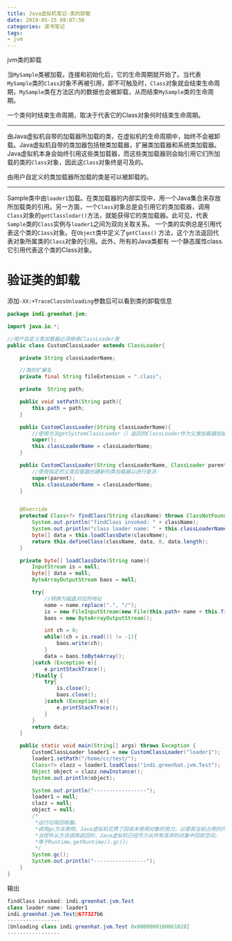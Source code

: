 ```yaml
---
title: Java虚拟机笔记-类的卸载
date: 2019-05-15 08:07:56
categories: 读书笔记
tags:
- jvm
---
```


jvm类的卸载

<!-- more -->

当`MySample`类被加载，连接和初始化后，它的生命周期就开始了。当代表`MySample`类的`Class`对象不再被引用，即不可触及时，`Class`对象就会结束生命周期，`MySample`类在方法区内的数据也会被卸载，从而结束`MySample`类的生命周期。

一个类何时结束生命周期，取决于代表它的Class对象何时结束生命周期。

----

由Java虚拟机自带的加载器所加载的类，在虚拟机的生命周期中，始终不会被卸载。Java虚拟机自带的类加器包括根类加载器，扩展类加载器和系统类加载器。Java虚拟机本身会始终引用这些类加载器，而这些类加载器则会始引用它们所加载的类的`Class`对象，因此这`Class`对象终是可及的。

由用户自定义的类加载器所加载的类是可以被卸载的。

----

Sample类中由`loader1`加载。在类加载器的内部实现中，用一个Java集合来存放所加载类的引用。另一方面，一个`Class`对象总是会引用它的类加载器，调用`Class`对象的`getClasslodar()`方法，就能获得它的类加载器。此可见，代表`Sample`类的`Class`实例与`loader1`之间为双向关取关系。
一个类的实例总是引用代表这个类的`C1ass`对象。在`Object`类中定义了`getClass()`
方法，这个方法返回代表对象所属类的`Class`对象的引用。此外，所有的Java类都有
一个静态属性class.它引用代表这个类的Class对象。

# 验证类的卸载

添加`-XX:+TraceClassUnloading`参数后可以看到类的卸载信息

```java
package indi.greenhat.jvm;

import java.io.*;

//用户自定义类加载器必须继承ClassLoader类
public class CustomClassLoader extends ClassLoader{

    private String classLoaderName;

    //类的扩展名
    private final String fileExtension = ".class";

    private  String path;

    public void setPath(String path){
        this.path = path;
    }

    public CustomClassLoader(String classLoaderName){
        //使用方法getSystemClassLoader（）返回的ClassLoader作为父类加载器创建新的类加载器
        super();
        this.classLoaderName = classLoaderName;
    }

    public CustomClassLoader(String classLoaderName, ClassLoader parent){
        //使用指定的父类加载器创建新的类加载器以进行委派
        super(parent);
        this.classLoaderName = classLoaderName;
    }


    @Override
    protected Class<?> findClass(String className) throws ClassNotFoundException{
        System.out.println("findClass invoked: " + className);
        System.out.println("class loader name: " + this.classLoaderName);
        byte[] data = this.loadClassDate(className);
        return this.defineClass(className, data, 0, data.length);
    }

    private byte[] loadClassDate(String name){
        InputStream is = null;
        byte[] data = null;
        ByteArrayOutputStream baos = null;

        try{
            //转换为磁盘对应的地址
            name = name.replace(".", "/");
            is = new FileInputStream(new File(this.path+ name + this.fileExtension));
            baos = new ByteArrayOutputStream();

            int ch = 0;
            while((ch = is.read()) != -1){
                baos.write(ch);
            }
            data = baos.toByteArray();
        }catch (Exception e){
            e.printStackTrace();
        }finally {
            try{
                is.close();
                baos.close();
            }catch (Exception e){
                e.printStackTrace();
            }
        }
        return data;
    }

    public static void main(String[] args) throws Exception {
        CustomClassLoader loader1 = new CustomClassLoader("loader1");
        loader1.setPath("/home/cc/test/");
        Class<?> clazz = loader1.loadClass("indi.greenhat.jvm.Test");
        Object object = clazz.newInstance();
        System.out.println(object);

        System.out.println("-----------------");
        loader1 = null;
        clazz = null;
        object = null;
        /*
         *运行垃圾回收器。
		 *调用gc方法表明，Java虚拟机花费了回收未使用对象的努力，以使其当前占用的内存可以快速重用。
         *当控件从方法调用返回时，Java虚拟机已经尽力从所有丢弃的对象中回收空间。
         *等于Runtime.getRuntime().gc();
         */
        System.gc();
        System.out.println("-----------------");
    }
}
```

输出

```java
findClass invoked: indi.greenhat.jvm.Test
class loader name: loader1
indi.greenhat.jvm.Test@677327b6
-----------------
[Unloading class indi.greenhat.jvm.Test 0x0000000100061028]
-----------------
```

